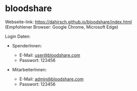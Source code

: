 # bloodshare

Webseite-link: https://dahirsch.github.io/bloodshare/index.html  (Empfohlener Browser: Google Chrome, Microsoft Edge)


Login Daten: 
- SpenderInnen: 
  - E-Mail: user@bloodshare.com
  - Passwort: 123456

- MitarbeiterInnen:
  - E-Mail: admin@bloodshare.com
  - Passwort: 123456
